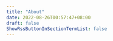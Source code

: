 ```yaml
---
title: "About"
date: 2022-08-26T00:57:47+08:00
draft: false
ShowRssButtonInSectionTermList: false
---
```


